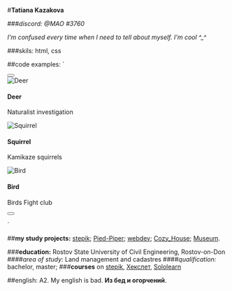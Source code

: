 #__Tatiana Kazakova__


###_discord: @MAO #3760_


*I'm confused every time when I need to tell about myself. I'm cool ^_^*


###skils: html, css


##code examples:
`<div class="slider">
    <button class="control"></button>
      <div class="animals__card">
        <img src="" alt="Deer" class="animals__card-img">
        <h4 class="animals__card-title">
          Deer
        </h4>
        <p class="animals__card-disc">
          Naturalist investigation
        </p>
      </div>
      <div class="animals__card">
        <img src="" alt="Squirrel" class="animals__card-img">
        <h4 class="animals__card-title">
          Squirrel
        </h4>
        <p class="animals__card-disc">
          Kamikaze squirrels
        </p>
      </div>
      <div class="animals__card">
        <img src="" alt="Bird" class="animals__card-img">
        <h4 class="animals__card-title">
          Bird
        </h4>
        <p class="animals__card-disc">
          Birds Fight club
        </p>
      </div>
    <button class="control"></button>
  </div>`


##__my study projects:__
[stepik](https://idzanamimao.github.io/stepik/);
[Pied-Piper](https://idzanamimao.github.io/Pied-Piper/);
[webdev](https://idzanamimao.github.io/webdev/);
[Cozy_House](https://idzanamimao.github.io/Cozy_House/);
[Museum](https://rolling-scopes-school.github.io/idzanamimao-JSFEPRESCHOOL/museum).


###__education:__ Rostov State University of Civil Engineering, Rostov-on-Don
####_area of ​​study:_ Land management and cadastres
####_qualification:_ bachelor, master;
###__courses__ on [stepik](https://stepik.org/learn), [Хекслет](https://ru.hexlet.io/my), [Sololearn](https://www.sololearn.com/profile/21661792) 


##english: A2. My english is bad. __Из бед и огорчений__.
